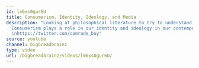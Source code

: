 ```yaml
---
id: lm6xs0gur6U
title: Consumerism, Identity, Ideology, and Media
description: "Looking at philosophical literature to try to understand how Media and
  Consumerism plays a role in our identity and ideology in our contemporary society.\nhttps://www.patreon.com/BigBreadBrainz
  \nhttps://twitter.com/comrade_boy"
source: youtube
channel: bigbreadbrainz
type: video
url: /bigbreadbrainz/videos/lm6xs0gur6U/
---
```

